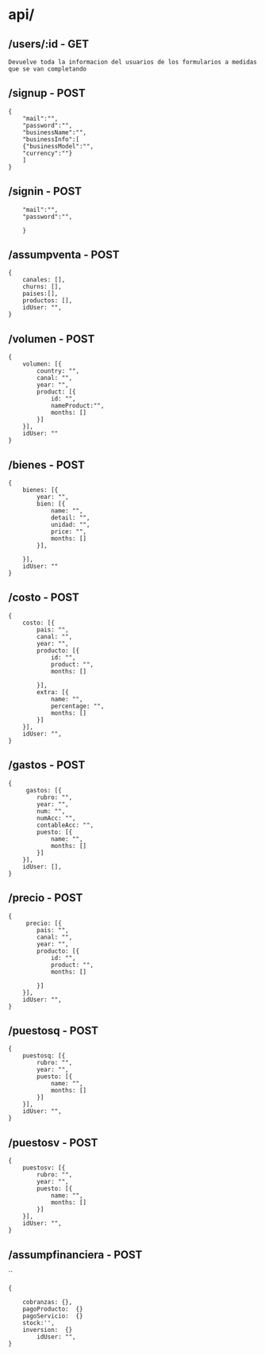 # api/
## /users/:id - GET
```
Devuelve toda la informacion del usuarios de los formularios a medidas que se van completando
```
## /signup - POST
```
{
	"mail":"",
	"password":"",
	"businessName":"",
	"businessInfo":[
    {"businessModel":"",
    "currency":""}
    ]
}
```

## /signin - POST
```{
	"mail":"",
	"password":"",
	
	}
```
## /assumpventa - POST
```
{
    canales: [],
    churns: [],
    paises:[],
    productos: [],
    idUser: "",
}
```

## /volumen - POST
```
{
    volumen: [{
        country: "",
        canal: "",
        year: "",
        product: [{
            id: "",
            nameProduct:"",
            months: []
        }]
    }],
    idUser: ""
}
```

## /bienes - POST
```
{
    bienes: [{
        year: "",
        bien: [{
            name: "",
            detail: "",
            unidad: "",
            price: "",
            months: []
        }],
        
    }],
    idUser: ""
}
```

## /costo - POST
```
{
    costo: [{
        pais: "",
        canal: "",
        year: "",
        producto: [{
            id: "",
            product: "",
            months: []

        }],
        extra: [{
            name: "",
            percentage: "",
            months: []
        }]
    }],
    idUser: "",
}
```

## /gastos - POST
```
{
     gastos: [{
        rubro: "",
        year: "",
        num: "",
        numAcc: "",
        contableAcc: "",
        puesto: [{
            name: "",
            months: []
        }]
    }],
    idUser: [],
}
```

## /precio - POST
```
{
     precio: [{
        pais: "",
        canal: "",
        year: "",
        producto: [{
            id: "",
            product: "",
            months: []

        }]
    }],
    idUser: "",
}
```

## /puestosq - POST
```
{
    puestosq: [{
        rubro: "",
        year: "",
        puesto: [{
            name: "",
            months: []
        }]
    }],
    idUser: "",
}
```

## /puestosv - POST
```
{
    puestosv: [{
        rubro: "",
        year: "",
        puesto: [{
            name: "",
            months: []
        }]
    }],
    idUser: "",
}
```


##  /assumpfinanciera - POST
``
```
{
   
	cobranzas: {},
	pagoProducto:  {}
	pagoServicio:  {}
	stock:'',
	inversion:  {}
        idUser: "",
}
```

